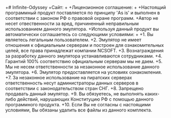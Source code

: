 +# Infinite-Odyssey
 +Сайт:
 +
 +Лицензионное соглашение:
 +
 +Настоящий программный продукт поставляется по принципу 'As is' и выполнен в соответствии с законом РФ о правовой охране программ. 
 +Автор не несет отвественности за вред, причиненный неправильным использованием данного эмулятора.
 +Используя данный продукт вы автоматически соглашаетесь со следующими условиями:
 +
 +1. Вы являетесь легальным пользователем.
 +2. Эмулятор не имеет отношения к официальным серверам и построен для ознакомительных целей, все права принадлежат компании NCSOFT.
 +3. Вознаграждения за разработку данного эмулятора устанавливаются сотрудниками.
 +4. Гарантий 100% соответствию официальным серверам мы не даем.
 +5. Мы не несем ответственности за незаконное использование данного эмулятора.
 +6. Эмулятор предоставляется на условиях ознакомления.
 +7. За незаконное использование на пиратских серверах ответственность несут администраторы данных серверов в соответствии с законодательством стран СНГ.
 +8. Запрещено продавать данный эмулятор.
 +9. Вы обязуетесь, не выполнять каких-либо действий, нарушающих Конституцию РФ с помощью данного программного продукта.
 +10. Если Вы не согласны с настоящими условиями, Вы обязаны удалить все файлы из данного комплекта.
